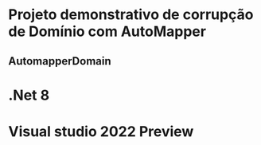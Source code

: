 # Projeto demonstrativo de corrupção de Domínio com AutoMapper

## AutomapperDomain
# .Net 8
# Visual studio 2022 Preview
